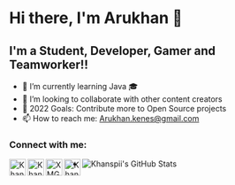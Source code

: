 # Hi there, I'm Arukhan 👋

## I'm a Student, Developer, Gamer and Teamworker!!
 - 🌱 I’m currently learning Java 🎓
 - 👯 I’m looking to collaborate with other content creators
 - 🥅 2022 Goals: Contribute more to Open Source projects
 - 📫 How to reach me: Arukhan.kenes@gmail.com

### Connect with me:

[<img align = "left" alt =" Khanspii | LinkedIn" width ="30px" src = "https://github.com/Khanspii/Khanspii/blob/main/img/LinkedIn.png"/>][Linkedin]
[<img align = "left" alt =" Khanspii | Devpost" width ="30px" src = "https://github.com/Khanspii/Khanspii/blob/main/img/DevPost.png" />][Devpost]
[<img align = "left" alt =" XMGod | Steam" width ="30px" src = "https://github.com/Khanspii/Khanspii/blob/main/img/Steam.png" />][Steam]
[<img align = "left" alt =" Khanspii | LeetCode" width ="30px" src = "https://github.com/Khanspii/Khanspii/blob/main/img/LeetCode.png" />][LeetCode]

- <img align="left" alt="Khanspii's GitHub Stats" src="https://github-readme-stats.vercel.app/api?username=Khanspii&hide=contribs,prs" />


[Linkedin]: https://www.linkedin.com/in/khanspii/?locale=en_US
[Devpost]: https://devpost.com/arukhan-kenes?ref_content=user-portfolio&ref_feature=portfolio&ref_medium=global-nav
[Steam]: https://steamcommunity.com/profiles/76561198101621795/
[LeetCode]: https://leetcode.com/Khanspii/

